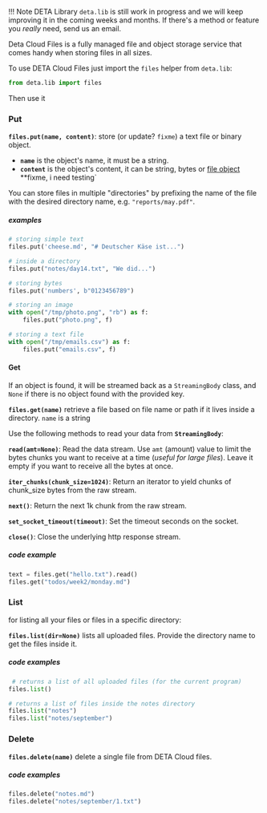 !!! Note
    DETA Library `deta.lib` is still work in progress and we will keep improving it in the coming weeks and months.
    If there's a method or feature you _really_ need, send us an email.


Deta Cloud Files is a fully managed file and object storage service that comes handy when storing files in all sizes.

To use DETA Cloud Files just import the `files` helper from `deta.lib`:

```python
from deta.lib import files
```
Then use it

### Put

**`files.put(name, content)`**: store (or update? `fixme`) a text file or binary object.

* **`name`** is the object's name, it must be a string.
*  **`content`** is the object's content, it can be string, bytes or [file object](https://docs.python.org/3.7/library/io.html) **fixme, i need testing`

You can store files in multiple "directories" by prefixing the name of the file with the desired directory name, e.g. `"reports/may.pdf"`.

##### examples
```python
# storing simple text
files.put('cheese.md', "# Deutscher Käse ist...")

# inside a directory
files.put("notes/day14.txt", "We did...")

# storing bytes
files.put('numbers', b"0123456789")

# storing an image
with open("/tmp/photo.png", "rb") as f:
    files.put("photo.png", f)

# storing a text file
with open("/tmp/emails.csv") as f:
    files.put("emails.csv", f)
```

#### Get
If an object is found, it will be streamed back as a `StreamingBody` class, and `None` if there is no object found with the provided key. 

**`files.get(name)`** retrieve a file based on file name or path if it lives inside a directory. `name` is a string

Use the following methods to read your data from **`StreamingBody`**:

**`read(amt=None)`**: Read the data stream. Use `amt` (amount) value to limit the bytes chunks you want to receive at a time (*useful for large files*). Leave it empty if you want to receive all the bytes at once.

**`iter_chunks(chunk_size=1024)`**: Return an iterator to yield chunks of chunk_size bytes from the raw stream.

**`next()`**: Return the next 1k chunk from the raw stream.


**`set_socket_timeout(timeout)`**: Set the timeout seconds on the socket.

**`close()`**: Close the underlying http response stream.

##### code example

```python
text = files.get("hello.txt").read()
files.get("todos/week2/monday.md")
```

### List

for listing all your files or files in a specific directory:

**`files.list(dir=None)`** lists all uploaded files. Provide the directory name to get the files inside it.

##### code examples

```python
 # returns a list of all uploaded files (for the current program)
files.list()

# returns a list of files inside the notes directory
files.list("notes")
files.list("notes/september")
```


### Delete


**`files.delete(name)`** delete a single file from DETA Cloud files.

##### code examples

```python
files.delete("notes.md")
files.delete("notes/september/1.txt")
```